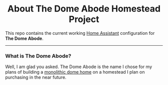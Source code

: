 




<h1 align="center">
  <br>
  About The Dome Abode Homestead Project
</h1>

This repo contains the current working [Home Assistant](https://home-assistant.io/) configuration for **The Dome Abode**.

<hr>

<h3 align="left">
What is The Dome Abode?</h3>
Well, I am glad you asked. The Dome Abode is the name I chose for my plans of building a <a href="https://en.wikipedia.org/wiki/Monolithic_dome" target="_blank">monolithic dome home</a> on a homestead I plan on purchasing in the near future. 

